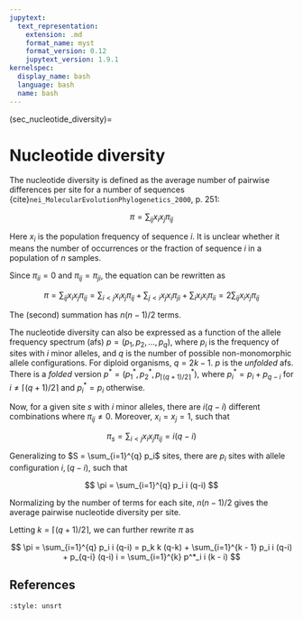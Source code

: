 ```yaml
---
jupytext:
  text_representation:
    extension: .md
    format_name: myst
    format_version: 0.12
    jupytext_version: 1.9.1
kernelspec:
  display_name: bash
  language: bash
  name: bash
---
```


(sec_nucleotide_diversity)=

# Nucleotide diversity
The nucleotide diversity is defined as the average number of pairwise
differences per site for a number of sequences
{cite}`nei_MolecularEvolutionPhylogenetics_2000`, p. 251:

$$
 \pi = \sum_{ij} x_i x_j \pi_{ij}
$$

Here $x_i$ is the population frequency of sequence $i$. It is unclear
whether it means the number of occurrences or the fraction of sequence
$i$ in a population of $n$ samples.

Since $\pi_{ii} = 0$ and $\pi_{ij} = \pi_{ji}$, the equation can be
rewritten as

$$
 \pi = \sum_{ij} x_i x_j \pi_{ij} = \sum_{i<j} x_i x_j \pi_{ij} + \sum_{j<i} x_j x_i \pi_{ji} + \sum_{i} x_i x_i \pi_{ii} = 2\sum_{ij} x_i x_j \pi_{ij}
$$

The (second) summation has $n(n-1)/2$ terms.

The nucleotide diversity can also be expressed as a function of the
allele frequency spectrum (afs) $p = (p_1,p_2,...,p_q)$, where
$p_i$ is the frequency of sites with $i$ minor alleles, and $q$ is the
number of possible non-monomorphic allele configurations. For diploid
organisms, $q = 2k - 1$. $p$ is the *unfolded* afs. There is a
*folded* version $p^* = (p^*_1, p^*_2, p^*_{\lceil(q+1)/2\rceil})$,
where $p^*_i = p_i + p_{q-i}$ for $i \neq \lceil(q+1)/2\rceil$ and
$p^*_i = p_i$ otherwise.

Now, for a given site $s$ with $i$ minor alleles, there are $i(q-i)$
different combinations where $\pi_{ij} \neq 0$. Moreover, $x_i = x_j =
 1$, such that

$$
 \pi_s = \sum_{i<j} x_i x_j \pi_{ij} = i(q - i)
$$

Generalizing to $S = \sum_{i=1}^{q} p_i$ sites, there are $p_i$ sites
with allele configuration $i, (q-i)$, such that

$$
 \pi = \sum_{i=1}^{q} p_i i (q-i)
$$

Normalizing by the number of terms for each site, $n(n-1)/2$ gives the
average pairwise nucleotide diversity per site.

Letting $k = \lceil(q+1)/2\rceil$, we can further rewrite $\pi$ as

$$
 \pi = \sum_{i=1}^{q} p_i i (q-i) = p_k k (q-k) +  \sum_{i=1}^{k - 1} p_i i (q-i) + p_{q-i} (q-i) i = \sum_{i=1}^{k} p^*_i i (k - i)
$$



## References

```{bibliography}
:style: unsrt
```

